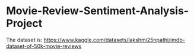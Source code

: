 # Movie-Review-Sentiment-Analysis-Project
The dataset is:
https://www.kaggle.com/datasets/lakshmi25npathi/imdb-dataset-of-50k-movie-reviews

